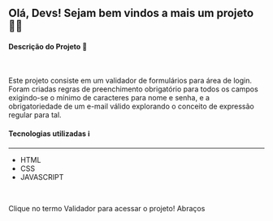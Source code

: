 <h2> Olá, Devs! Sejam bem vindos a mais um projeto 👨‍💻 </h2>

<h4> Descrição do Projeto 📝 </h4> <br>

Este projeto consiste em um validador de formulários para área de login. Foram criadas regras de preenchimento obrigatório para todos os campos exigindo-se o mínimo de caracteres para nome e senha, e a obrigatoriedade de um e-mail válido explorando o conceito de expressão regular para tal.


<h4> Tecnologias utilizadas ℹ️ </h4>
<hr>
    <ul>
        <li> HTML </li>
        <li> CSS </li>
        <li> JAVASCRIPT</li>
    </ul>
<br>

Clique no termo Validador para acessar o projeto! Abraços
